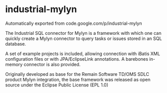 # industrial-mylyn
Automatically exported from code.google.com/p/industrial-mylyn

The Industrial SQL connector for Mylyn is a framework with which one can quickly create a 
Mylyn connector to query tasks or issues stored in an SQL database.

A set of example projects is included, allowing connection with iBatis XML configuration files
or with JPA/EclipseLink annotations. A barebones in-memory connector is also provided. 

Originally developed as base for the Remain Software TD/OMS SDLC product Mylyn integration, 
the base framework was released as open source under the Eclipse Public License (EPL 1.0)

